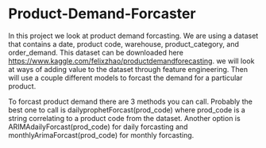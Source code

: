 # Product-Demand-Forcaster
In this project we look at product demand forcasting. We are using a dataset that contains a date, product code, warehouse, product_category, and order_demand. This dataset can be downloaded here https://www.kaggle.com/felixzhao/productdemandforecasting. we will look at ways of adding value to the dataset through feature engineering. Then will use a couple different models to forcast the demand for a particular product.

To forcast product demand there are 3 methods you can call. Probably the best one to call is dailyprophetForcast(prod_code) where prod_code is a string correlating to a product code from the dataset. Another option is ARIMAdailyForcast(prod_code) for daily forcasting and monthlyArimaForcast(prod_code) for monthly forcasting.
